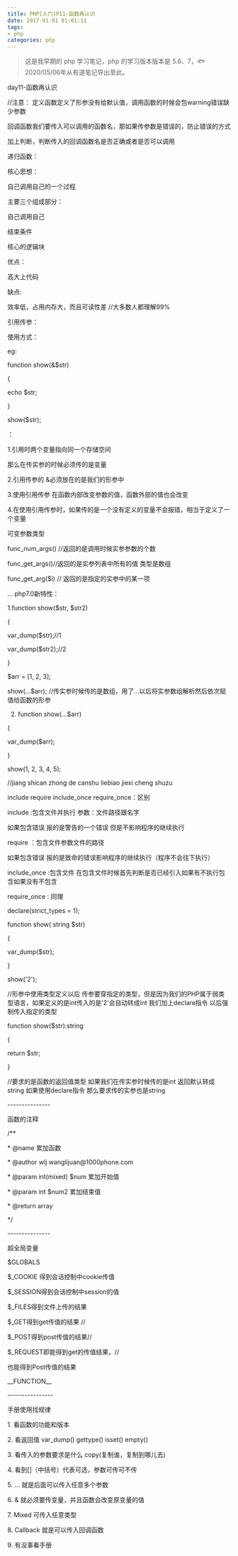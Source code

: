 ```yaml
---
title: PHP[入门]P11-函数再认识
date: 2017-01-01 01:01:11
tags:
- php
categories: php
---
```


> 这是我早期的 php 学习笔记，php 的学习版本版本是 5.6、7，🐟2020/05/06年从有道笔记导出至此。


day11-函数再认识

//注意：
定义函数定义了形参没有给默认值，调用函数的时候会包warning错误缺少参数

回调函数我们要传入可以调用的函数名，那如果传参数是错误的，防止错误的方式

加上判断，判断传入的回调函数名是否正确或者是否可以调用

递归函数：

核心思想：

自己调用自己的一个过程

主要三个组成部分：

自己调用自己

结束条件

核心的逻辑块

优点：

高大上代码

缺点:

效率低，占用内存大，而且可读性差 //大多数人都理解99%

引用传参：

使用方式：

eg:

function show(&\$str)

{

echo \$str;

}

show(\$str);

：

1.引用时两个变量指向同一个存储空间

那么在传实参的时候必须传的是变量

2.引用传参的 &必须放在的是我们的形参中

3.使用引用传参 在函数内部改变参数的值，函数外部的值也会改变

4.在使用引用传参时，如果传的是一个没有定义的变量不会报错，相当于定义了一个变量

可变参数类型 

func\_num\_args() //返回的是调用时候实参参数的个数

func\_get\_args()//返回的是实参列表中所有的值 类型是数组

func\_get\_arg(\$i) // 返回的是指定的实参中的某一项

\... php7.0新特性：

1.function show(\$str, \$str2)

{

var\_dump(\$str);//1

var\_dump(\$str2);//2

}

\$arr = \[1, 2, 3\];

show(\...\$arr);
//传实参时候传的是数组，用了\...以后将实参数组解析然后依次赋值给函数的形参

2. function show(\...\$arr)

{

var\_dump(\$arr);

}

show(1, 2, 3, 4, 5);

//jiang shican zhong de canshu liebiao jiexi cheng shuzu

include require include\_once require\_once：区别

include :包含文件并执行 参数：文件路径跟名字

如果包含错误 报的是警告的一个错误 但是不影响程序的继续执行

require ：包含文件参数文件的路径

如果包含错误 报的是致命的错误影响程序的继续执行（程序不会往下执行）

include\_once :包含文件
在包含文件时候首先判断是否已经引入如果有不执行包含如果没有不包含

require\_once : 同理

declare(strict\_types = 1);

function show( string \$str)

{

var\_dump(\$str);

}

show(\'2\');

//形参中使用类型定义以后
传参要穿指定的类型，但是因为我们的PHP属于弱类型语言，如果定义的是int传入的是\'2\'会自动转成int
我们加上declare指令 以后强制传入指定的类型

function show(\$str):string

{

return \$str;

}

//要求的是函数的返回值类型 如果我们在传实参时候传的是int
返回默认转成string 如果使用declare指令 那么要求传的实参也是string

\-\-\-\-\-\-\-\-\-\-\-\-\-\--

函数的注释

/\*\*

\* \@name 累加函数

\* \@author wlj wanglijuan\@1000phone.com

\* \@param int(mixed) \$num 累加开始值

\* \@param int \$num2 累加结束值

\* \@return array

\*/

\-\-\-\-\-\-\-\-\-\-\-\-\-\--

超全局变量

\$GLOBALS

\$\_COOKIE 得到会话控制中cookie传值

\$\_SESSION得到会话控制中session的值

\$\_FILES得到文件上传的结果

\$\_GET得到get传值的结果 //

\$\_POST得到post传值的结果//

\$\_REQUEST即能得到get的传值结果，//

也能得到Post传值的结果

\_\_FUNCTION\_\_ 

\-\-\-\-\-\-\-\-\-\-\-\-\-\-\--

手册使用找规律

1\. 看函数的功能和版本

2\. 看返回值 var\_dump() gettype() isset() empty()

3\. 看传入的参数要求是什么 copy(复制谁，复制到哪儿去)

4\. 看到\[\]（中括号）代表可选，参数可传可不传

5\. \... 就是后面可以传入任意多个参数

6\. & 就必须要传变量，并且函数会改变原变量的值

7\. Mixed 可传入任意类型

8\. Callback 就是可以传入回调函数

9\. 有没事看手册

